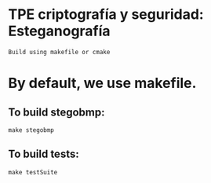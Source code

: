 # TPE criptografía y seguridad: Esteganografía

`Build using makefile or cmake`

# By default, we use makefile.

## To build stegobmp:
`make stegobmp`

## To build tests:
`make testSuite`
